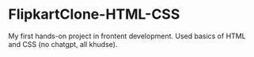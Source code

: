 # FlipkartClone-HTML-CSS

My first hands-on project in frontent development. Used basics of HTML and CSS (no chatgpt, all khudse).
